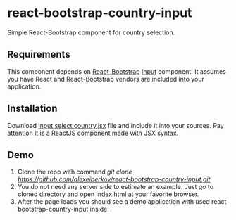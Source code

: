 # react-bootstrap-country-input
Simple React-Bootstrap component for country selection.

## Requirements
This component depends on [React-Bootstrap](https://github.com/react-bootstrap/react-bootstrap) [Input](https://react-bootstrap.github.io/components.html#input) component. It assumes you have React and React-Bootstrap vendors are included into your application. 

## Installation
Download [input.select.country.jsx](https://github.com/alexeiberkov/react-bootstrap-country-input/blob/master/components/input.select.country.jsx) file and include it into your sources. Pay attention it is a ReactJS component made with JSX syntax.

## Demo
1. Clone the repo with command 
_git clone https://github.com/alexeiberkov/react-bootstrap-country-input.git_
2. You do not need any server side to estimate an example. Just go to cloned directory and open index.html at your favorite browser. 
3. After the page loads you should see a demo application with used react-bootstrap-country-input inside.
